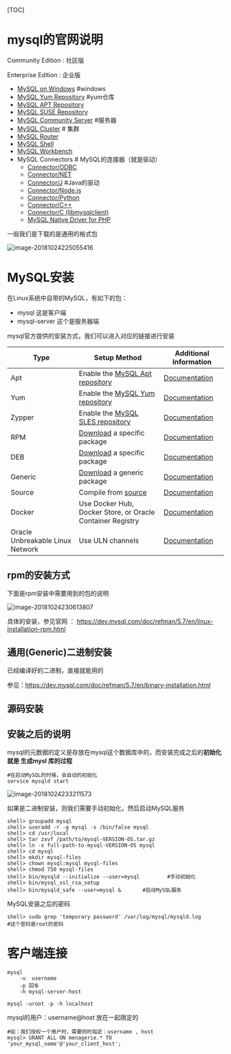 [TOC]

# mysql的官网说明



Community Edition  :  社区版

Enterprise Edition : 企业版



- [MySQL on Windows](https://dev.mysql.com/downloads/windows/) #windows
- [MySQL Yum Repository](https://dev.mysql.com/downloads/repo/yum/) #yum仓库
- [MySQL APT Repository](https://dev.mysql.com/downloads/repo/apt/)
- [MySQL SUSE Repository](https://dev.mysql.com/downloads/repo/suse/)
- [MySQL Community Server](https://dev.mysql.com/downloads/mysql/)  #服务器
- [MySQL Cluster](https://dev.mysql.com/downloads/cluster/)  # 集群
- [MySQL Router](https://dev.mysql.com/downloads/router/)
- [MySQL Shell](https://dev.mysql.com/downloads/shell/)
- [MySQL Workbench](https://dev.mysql.com/downloads/workbench/)
- MySQL Connectors  # MySQL的连接器（就是驱动）
  - [Connector/ODBC](https://dev.mysql.com/downloads/connector/odbc/)
  - [Connector/NET](https://dev.mysql.com/downloads/connector/net/)
  - [Connector/J](https://dev.mysql.com/downloads/connector/j/) #Java的驱动
  - [Connector/Node.js](https://dev.mysql.com/downloads/connector/nodejs/)
  - [Connector/Python](https://dev.mysql.com/downloads/connector/python/)
  - [Connector/C++](https://dev.mysql.com/downloads/connector/cpp/)
  - [Connector/C (libmysqlclient)](https://dev.mysql.com/downloads/connector/c/)
  - [MySQL Native Driver for PHP](https://dev.mysql.com/downloads/connector/php-mysqlnd/)



一般我们是下载的是通用的格式包

![image-20181024225055416](/Users/chenyansong/Documents/note/images/mysql/server-download.png)



# MySQL安装

在Linux系统中自带的MySQL，有如下的包：

* mysql 这是客户端
* mysql-server 这个是服务器端



mysql官方提供的安装方式，我们可以进入对应的链接进行安装

| Type                             | Setup Method                                                 | Additional Information                                       |
| -------------------------------- | ------------------------------------------------------------ | ------------------------------------------------------------ |
| Apt                              | Enable the [MySQL Apt repository](https://dev.mysql.com/downloads/repo/apt/) | [Documentation](https://dev.mysql.com/doc/refman/5.7/en/linux-installation-apt-repo.html) |
| Yum                              | Enable the [MySQL Yum repository](https://dev.mysql.com/downloads/repo/yum/) | [Documentation](https://dev.mysql.com/doc/refman/5.7/en/linux-installation-yum-repo.html) |
| Zypper                           | Enable the [MySQL SLES repository](https://dev.mysql.com/downloads/repo/suse/) | [Documentation](https://dev.mysql.com/doc/refman/5.7/en/linux-installation-sles-repo.html) |
| RPM                              | [Download](https://dev.mysql.com/downloads/mysql/) a specific package | [Documentation](https://dev.mysql.com/doc/refman/5.7/en/linux-installation-rpm.html) |
| DEB                              | [Download](https://dev.mysql.com/downloads/mysql/) a specific package | [Documentation](https://dev.mysql.com/doc/refman/5.7/en/linux-installation-debian.html) |
| Generic                          | [Download](https://dev.mysql.com/downloads/mysql/) a generic package | [Documentation](https://dev.mysql.com/doc/refman/5.7/en/binary-installation.html) |
| Source                           | Compile from [source](https://dev.mysql.com/downloads/mysql/) | [Documentation](https://dev.mysql.com/doc/refman/5.7/en/source-installation.html) |
| Docker                           | Use Docker Hub, Docker Store, or Oracle Container Registry   | [Documentation](https://dev.mysql.com/doc/refman/5.7/en/linux-installation-docker.html) |
| Oracle Unbreakable Linux Network | Use ULN channels                                             | [Documentation](https://dev.mysql.com/doc/refman/5.7/en/uln-installation.html) |

 

## rpm的安装方式



下面是rpm安装中需要用到的包的说明

![image-20181024230613807](/Users/chenyansong/Documents/note/images/mysql/mysql-install-rpm.png)



具体的安装，参见官网 ： https://dev.mysql.com/doc/refman/5.7/en/linux-installation-rpm.html



## 通用(Generic)二进制安装



已经编译好的二进制，直接就能用的

参见：https://dev.mysql.com/doc/refman/5.7/en/binary-installation.html



## 源码安装



## 安装之后的说明



mysql的元数据的定义是存放在mysql这个数据库中的，而安装完成之后的**初始化就是 生成mysl 库的过程**

```
#在启动MySQL的时候，会自动的初始化
service mysqld start 
```

![image-20181024233211573](/Users/chenyansong/Documents/note/images/mysql/mysql-start.png)



如果是二进制安装，则我们需要手动初始化，然后启动MySQL服务



```
shell> groupadd mysql
shell> useradd -r -g mysql -s /bin/false mysql
shell> cd /usr/local
shell> tar zxvf /path/to/mysql-VERSION-OS.tar.gz
shell> ln -s full-path-to-mysql-VERSION-OS mysql
shell> cd mysql
shell> mkdir mysql-files
shell> chown mysql:mysql mysql-files
shell> chmod 750 mysql-files
shell> bin/mysqld --initialize --user=mysql 		#手动初始化
shell> bin/mysql_ssl_rsa_setup              
shell> bin/mysqld_safe --user=mysql &		#启动MySQL服务
```



MySQL安装之后的密码

```
shell> sudo grep 'temporary password' /var/log/mysql/mysqld.log 
#这个密码是root的密码
```





# 客户端连接



```
mysql 
	-u  username
	-p 回车
	-h mysql-server-host
	
mysql -uroot -p -h localhost
```

mysql的用户：username@host 放在一起限定的

```
#如：我们授权一个用户时，需要同时指定：username , host
mysql> GRANT ALL ON menagerie.* TO 'your_mysql_name'@'your_client_host';
```

